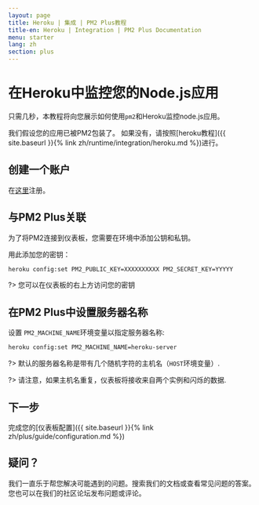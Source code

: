 ```yaml
---
layout: page
title: Heroku | 集成 | PM2 Plus教程
title-en: Heroku | Integration | PM2 Plus Documentation
menu: starter
lang: zh
section: plus
---
```


# 在Heroku中监控您的Node.js应用

只需几秒，本教程将向您展示如何使用`pm2`和Heroku监控node.js应用。

我们假设您的应用已被PM2包装了。 如果没有，请按照[heroku教程]({{ site.baseurl }}{% link zh/runtime/integration/heroku.md %})进行。

## 创建一个账户

在[这里](https://id.keymetrics.io/api/oauth/register)注册。

## 与PM2 Plus关联

为了将PM2连接到仪表板，您需要在环境中添加公钥和私钥。

用此添加您的密钥：

```bash
heroku config:set PM2_PUBLIC_KEY=XXXXXXXXXX PM2_SECRET_KEY=YYYYY
```

?> 您可以在仪表板的右上方访问您的密钥

## 在PM2 Plus中设置服务器名称

设置 `PM2_MACHINE_NAME`环境变量以指定服务器名称:

```bash
heroku config:set PM2_MACHINE_NAME=heroku-server
```

?> 默认的服务器名称是带有几个随机字符的主机名（`HOST`环境变量）.

?> 请注意，如果主机名重复，仪表板将接收来自两个实例和闪烁的数据.

## 下一步

完成您的[仪表板配置]({{ site.baseurl }}{% link zh/plus/guide/configuration.md %})

## 疑问？

我们一直乐于帮您解决可能遇到的问题。搜索我们的文档或查看常见问题的答案。您也可以在我们的社区论坛发布问题或评论。